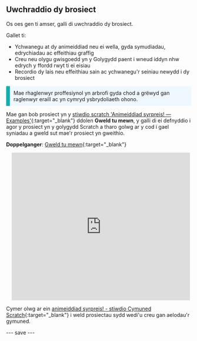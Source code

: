 ## Uwchraddio dy brosiect

Os oes gen ti amser, galli di uwchraddio dy brosiect.

Gallet ti:
+ Ychwanegu at dy animeiddiad neu ei wella, gyda symudiadau, edrychiadau ac effeithiau graffig
+ Creu neu olygu gwisgoedd yn y Golygydd paent i wneud iddyn nhw edrych y ffordd rwyt ti ei eisiau
+ Recordio dy lais neu effeithiau sain ac ychwanegu'r seiniau newydd i dy brosiect

<p style="border-left: solid; border-width:10px; border-color: #0faeb0; background-color: aliceblue; padding: 10px;">
Mae rhaglenwyr proffesiynol yn arbrofi gyda chod a grëwyd gan raglenwyr eraill ac yn cymryd ysbrydoliaeth ohono. 
</p>

Mae gan bob prosiect yn y [stiwdio scratch 'Animeiddiad syrpreis! — Examples'](https://scratch.mit.edu/studios/29075822){:target="_blank"} ddolen **Gweld tu mewn**, y galli di ei defnyddio i agor y prosiect yn y golygydd Scratch a tharo golwg ar y cod i gael syniadau a gweld sut mae'r prosiect yn gweithio.

**Doppelganger**: [Gweld tu mewn](https://scratch.mit.edu/projects/500767602/editor){:target="_blank"}
<div class="scratch-preview" style="margin-left: 15px;">
  <iframe allowtransparency="true" width="485" height="402" src="https://scratch.mit.edu/projects/embed/500767602/?autostart=false" frameborder="0"></iframe>
</div>

Cymer olwg ar ein [animeiddiad syrpreis! - stiwdio Cymuned Scratch](https://scratch.mit.edu/studios/29079784){:target="_blank"} i weld prosiectau sydd wedi'u creu gan aelodau'r gymuned.

--- save ---
